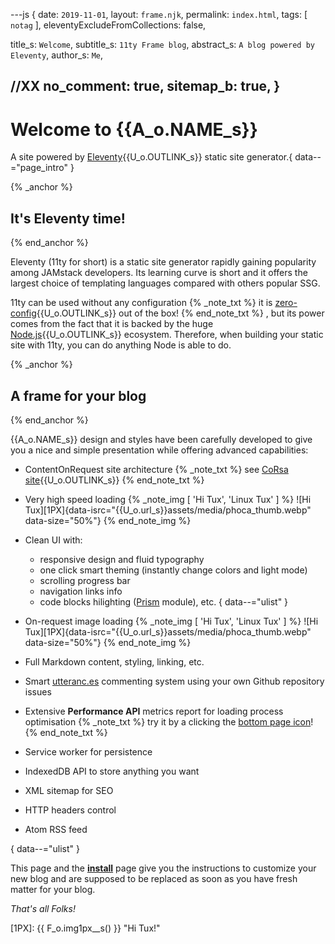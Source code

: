 ---js
{
  date:      `2019-11-01`,
  layout:    `frame.njk`,
  permalink: `index.html`,
  tags:      [ `notag` ],
  eleventyExcludeFromCollections: false,

  title_s:    `Welcome`,
  subtitle_s: `11ty Frame blog`,
  abstract_s: `A blog powered by Eleventy`,
  author_s:   `Me`,

  //XX no_comment: true,
  sitemap_b: true,
}
---
[comment]: # (======== Post ========)
# Welcome to {{A_o.NAME_s}}

A site powered by [Eleventy]{{U_o.OUTLINK_s}} static site generator.{ data--="page_intro" }

{% _anchor %}
## It's Eleventy time!
{% end_anchor %}

<slot-slice>

Eleventy (11ty for short) is a static site generator rapidly gaining popularity among JAMstack developers. Its learning curve is short and it offers the largest choice of templating languages compared with others popular SSG.


11ty can be used without any configuration
{% _note_txt %}
it is [zero-config]{{U_o.OUTLINK_s}} out of the box!
{% end_note_txt %}
, but its power comes from the fact that it is backed by the huge [Node.js]{{U_o.OUTLINK_s}} ecosystem. Therefore, when building your static site with 11ty, you can do anything Node is able to do.

</slot-slice>

{% _anchor %}
## A frame for your blog
{% end_anchor %}

<slot-slice>

{{A_o.NAME_s}} design and styles have been carefully developed to give you a nice and simple presentation while offering advanced capabilities:
+ ContentOnRequest site architecture
{% _note_txt %}
see [CoRsa site]{{U_o.OUTLINK_s}}
{% end_note_txt %}

+ Very high speed loading
{% _note_img [ 'Hi Tux', 'Linux Tux' ] %}
![Hi Tux][1PX]{data-isrc="{{U_o.url_s}}assets/media/phoca_thumb.webp" data-size="50%"}
{% end_note_img %}

+ Clean UI with:
  - responsive design and fluid typography
  - one click smart theming (instantly change colors and light mode)
  - scrolling progress bar
  - navigation links info
  - code blocks hilighting ([Prism] module), etc.
{ data--="ulist" }
+  On-request image loading
{% _note_img [ 'Hi Tux', 'Linux Tux' ] %}
![Hi Tux][1PX]{data-isrc="{{U_o.url_s}}assets/media/phoca_thumb.webp" data-size="50%"}
{% end_note_img %}

+ Full Markdown content, styling, linking, etc.
+ Smart [utteranc.es] commenting system using your own Github repository issues
+ Extensive **Performance API** metrics report for loading process optimisation
{% _note_txt %}
try it by a clicking the [bottom page icon](#perf_header)!
{% end_note_txt %}

+ Service worker for persistence
+ IndexedDB API to store anything you want
+ XML sitemap for SEO
+ HTTP headers control
+ Atom RSS feed

{ data--="ulist" }

This page and the **[install]** page give you the instructions to customize your new blog and are supposed to be replaced as soon as you have fresh matter for your blog.


_That's all Folks!_
</slot-slice>

[comment]: # (======== Links ========)

[install]:     ./posts/install.html
[CoRsa site]:  https://corsa.netlify.app
[Eleventy]:    https://11ty.io
[zero-config]: https://www.11ty.io/docs/resources/#zero-config
[utteranc.es]: https://github.com/utterance/utterances
[Node.js]:     https://nodejs.org
[Prism]:       https://prismjs.com
[formula]:     https://www.smashingmagazine.com/2016/05/fluid-typography/#comments-fluid-typography

[1PX]: {{ F_o.img1px__s() }} "Hi Tux!"
